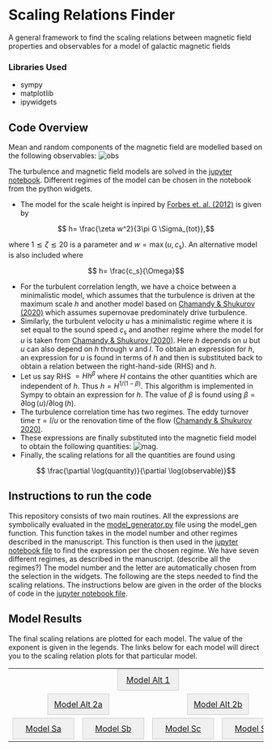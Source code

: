 
# Scaling Relations Finder
A general framework to find the scaling relations between magnetic field properties and observables for a model of galactic magnetic fields
### Libraries Used
* sympy
* matplotlib
* ipywidgets
## Code Overview
Mean and random components of the magnetic field are modelled based on the following observables:
![obs](https://github.com/Rnazx/Scaling-Relations/assets/42196798/bb3e29fe-9bc9-4374-876b-fe5da0455514)

The turbulence and magnetic field models are solved in the [jupyter notebook](https://github.com/Rnazx/Scaling-Relations/blob/master/scaling_relations.ipynb). Different regimes of the model can be chosen in the notebook from the python widgets. 
* The model for the scale height is inpired by [Forbes et. al. (2012)](https://ui.adsabs.harvard.edu/abs/2012ApJ...754...48F/abstract) is given by
```math
  h= \frac{\zeta w^2}{3\pi G \Sigma_{tot}},
```
where $1\lesssim\zeta\lesssim20$ is a parameter and $w=\max(u,c_\mathrm{s})$.
An alternative model is also included where 
```math
  h= \frac{c_s}{\Omega}
```
* For the turbulent correlation length, we have a choice between a minimalistic model, which assumes that the turbulence is driven at the maximum scale $h$ and another model based on [Chamandy \& Shukurov (2020)](https://ui.adsabs.harvard.edu/abs/2020Galax...8...56C/abstract) which assumes supernovae predominately drive turbulence.
*  Similarly, the turbulent velocity $u$ has a minimalistic regime where it is set equal to the sound speed $c_\mathrm{s}$ and another regime where the model for $u$ is taken from [Chamandy \& Shukurov (2020)](https://ui.adsabs.harvard.edu/abs/2020Galax...8...56C/abstract). Here $h$ depends on $u$ but $u$ can also depend on $h$ through $\nu$ and $l$. To obtain an expression for $h$, an expression for $u$ is found in terms of $h$ and then is substituted back to obtain a relation between the right-hand-side (RHS) and $h$. 
* Let us say RHS $=Hh^\beta$ where $H$ contains the other quantities which are independent of $h$. Thus $h = H^{1/(1-\beta)}$. This algorithm is implemented in Sympy to obtain an expression for $h$. The value of $\beta$ is found using $\beta = \partial \log(u)/\partial \log(h)$.
* The turbulence correlation time has two regimes. The eddy turnover time $\tau = l/u$ or the renovation time of the flow ([Chamandy \& Shukurov 2020)](https://ui.adsabs.harvard.edu/abs/2020Galax...8...56C/abstract).
* These expressions are finally substituted into the magnetic field model to obtain the following quantities:
 ![mag](https://github.com/Rnazx/Scaling-Relations/assets/42196798/2abb8bf5-9a63-4916-9846-ff2a17305ef5).
* Finally, the scaling relations for all the quantities are found using 
```math
  \frac{\partial \log(quantity)}{\partial \log(observable)}
```
## Instructions to run the code
This repository consists of two main routines. All the expressions are symbolically evaluated in the [model_generator.py](model_generator.py) file using the model_gen function. This function takes in the model number and other regimes described in the manuscript. This function is then used in the [jupyter notebook file](scaling_relations.ipynb) to find the  expression per the chosen regime. We have seven different regimes, as described in the manuscript. (describe all the regimes?)
The model number and the letter are automatically chosen from the selection in the widgets. The following are the steps needed to find the scaling relations. The instructions below are given in the order of the blocks of code in the [jupyter notebook file](scaling_relations.ipynb).
## Model Results
The final scaling relations are plotted for each model. The value of the exponent is given in the legends. The links below for each model will direct you to the scaling relation plots for that particular model.
</details>

<!-- Center align the content -->
<div align="center">

<!-- Create an HTML table with 3 rows -->
<table style="border-collapse: collapse; width: 100%;">
    <tr>
        <!-- Empty cell for the top row -->
        <tr></tr>
        <!-- Button for the top row -->
        <td align="center" colspan="8">
            <a href="scaling_relation_plots/Model_1/quantity%20plots.md" style="display: inline-block; text-align: center; width: 100px; padding: 10px; border: 1px solid #ccc; background-color: #f0f0f0;">
                Model Alt 1
            </a>
        </td>
    </tr>
    <tr>
        <!-- Button for the second row -->
        <td align="center" colspan="4">
            <a href="scaling_relation_plots/Model_2a/quantity%20plots.md" style="display: inline-block; text-align: center; width: 100px; padding: 10px; border: 1px solid #ccc; background-color: #f0f0f0;">
                Model Alt 2a
            </a>
        </td>
        <!-- Button for the second row -->
        <td align="center" colspan="4">
            <a href="scaling_relation_plots/Model_2b/quantity%20plots.md" style="display: inline-block; text-align: center; width: 100px; padding: 10px; border: 1px solid #ccc; background-color: #f0f0f0;">
                Model Alt 2b
            </a>
        </td>
    </tr>
    <tr>
        <!-- Button for the third row -->
        <td align="center" colspan="2">
            <a href="scaling_relation_plots/Model_3a/quantity%20plots.md" style="display: inline-block; text-align: center; width: 100px; padding: 10px; border: 1px solid #ccc; background-color: #f0f0f0;">
                Model Sa
            </a>
        </td>
        <!-- Button for the third row -->
        <td align="center" colspan="2">
            <a href="scaling_relation_plots/Model_3b/quantity%20plots.md" style="display: inline-block; text-align: center; width: 100px; padding: 10px; border: 1px solid #ccc; background-color: #f0f0f0;">
                Model Sb
            </a>
        </td>
        <!-- Button for the third row -->
        <td align="center" colspan="2">
            <a href="scaling_relation_plots/Model_3c/quantity%20plots.md" style="display: inline-block; text-align: center; width: 100px; padding: 10px; border: 1px solid #ccc; background-color: #f0f0f0;">
                Model Sc
            </a>
        </td>
      <td align="center" colspan="2">
            <a href="scaling_relation_plots/Model_3d/quantity%20plots.md" style="display: inline-block; text-align: center; width: 100px; padding: 10px; border: 1px solid #ccc; background-color: #f0f0f0;">
                Model Sd
            </a>
        </td>
    </tr>
    
</table>

</div>
